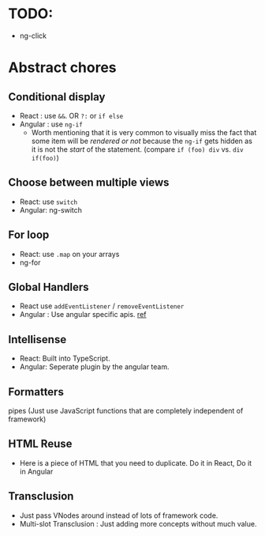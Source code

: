 # TODO: 
* ng-click

# Abstract chores
## Conditional display 
* React : use `&&`. OR `?:` or `if else`
* Angular : use `ng-if`
  * Worth mentioning that it is very common to visually miss the fact that some item will be *rendered or not* because the `ng-if` gets hidden as it is not the *start* of the statement. (compare `if (foo) div` vs. `div if(foo)`)

## Choose between multiple views
* React: use `switch` 
* Angular: ng-switch


## For loop 
* React: use `.map` on your arrays
* ng-for

## Global Handlers 
* React use `addEventListener` / `removeEventListener`
* Angular : Use angular specific apis. [ref](https://stackoverflow.com/questions/36123380/global-events-window-onresize-didnt-change-the-local-variables-value/36135449#36135449)

## Intellisense 
* React: Built into TypeScript.
* Angular: Seperate plugin by the angular team.

## Formatters 
pipes (Just use JavaScript functions that are completely independent of framework)

## HTML Reuse
* Here is a piece of HTML that you need to duplicate. Do it in React, Do it in Angular

## Transclusion 
* Just pass VNodes around instead of lots of framework code.
* Multi-slot Transclusion : Just adding more concepts without much value.

